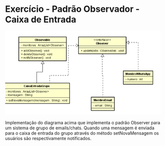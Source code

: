 # Exercício - Padrão Observador - Caixa de Entrada

![alt tag](https://github.com/GiseliSiqueira/POO2/blob/master/ObservadorCaixaEntrada/exercicio_caixa_Entrada.png)

Implementação do diagrama acima que implementa o padrão Observer para um sistema de grupo de emails/chats. 
Quando uma mensagem é enviada para o caixa de entrada do grupo através do método setNovaMensagem
os usuários são respectivamente notificados. 
